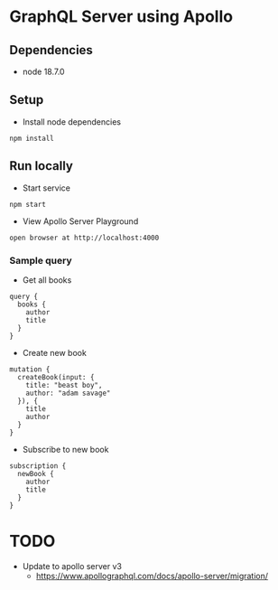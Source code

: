 # GraphQL Server using Apollo

## Dependencies
- node 18.7.0

## Setup
- Install node dependencies
```
npm install
```

## Run locally
- Start service
```
npm start
```
- View Apollo Server Playground
```
open browser at http://localhost:4000
```

### Sample query
- Get all books
```
query {
  books {
    author
    title
  }
}
```
- Create new book
```
mutation {
  createBook(input: {
    title: "beast boy",
    author: "adam savage"
  }), {
    title
    author
  }
}
```
- Subscribe to new book
```
subscription {
  newBook {
    author
    title
  }
}
```

# TODO
- Update to apollo server v3
  - https://www.apollographql.com/docs/apollo-server/migration/